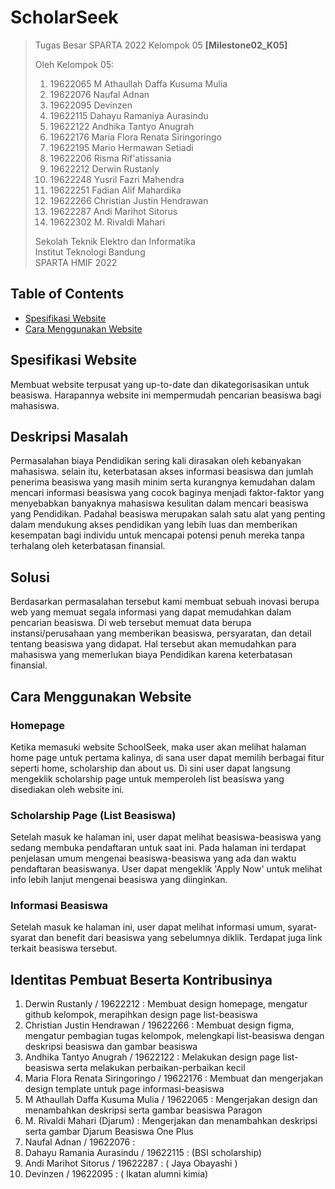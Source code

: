 # ScholarSeek

> Tugas Besar SPARTA 2022 Kelompok 05 **[Milestone02_K05]**
> 
> Oleh Kelompok 05:<br>
> 1. 19622065 M Athaullah Daffa Kusuma Mulia<br>
> 2. 19622076 Naufal Adnan<br>
> 3. 19622095 Devinzen<br>
> 4. 19622115 Dahayu Ramaniya Aurasindu<br>
> 5. 19622122 Andhika Tantyo Anugrah<br>
> 6. 19622176 Maria Flora Renata Siringoringo<br>
> 7. 19622195 Mario Hermawan Setiadi<br>
> 8. 19622206 Risma Rif'atissania<br>
> 9. 19622212 Derwin Rustanly<br>
> 10. 19622248 Yusril Fazri Mahendra<br>
> 11. 19622251 Fadian Alif Mahardika<br>
> 12. 19622266 Christian Justin Hendrawan<br>
> 13. 19622287 Andi Marihot Sitorus<br>
> 14. 19622302 M. Rivaldi Mahari<br>
> 
> Sekolah Teknik Elektro dan Informatika<br>
> Institut Teknologi Bandung<br>
> SPARTA HMIF 2022

## Table of Contents
* [Spesifikasi Website](#spesifikasi-website)
* [Cara Menggunakan Website](#cara-menggunakan-website)

## Spesifikasi Website
Membuat website terpusat yang up-to-date dan dikategorisasikan untuk beasiswa. Harapannya website ini mempermudah pencarian beasiswa bagi mahasiswa.

## Deskripsi Masalah
Permasalahan biaya Pendidikan sering kali dirasakan oleh kebanyakan mahasiswa. selain itu, keterbatasan akses informasi beasiswa dan jumlah penerima beasiswa yang masih minim serta kurangnya kemudahan dalam mencari informasi beasiswa yang cocok baginya menjadi faktor-faktor yang menyebabkan banyaknya mahasiswa kesulitan dalam mencari beasiswa yang Pendidikan. Padahal beasiswa merupakan salah satu alat yang penting dalam mendukung akses pendidikan yang lebih luas dan memberikan kesempatan bagi individu untuk mencapai potensi penuh mereka tanpa terhalang oleh keterbatasan finansial. 

## Solusi
Berdasarkan permasalahan tersebut kami membuat sebuah inovasi berupa web yang memuat segala informasi yang dapat memudahkan dalam pencarian beasiswa. Di web tersebut memuat data berupa instansi/perusahaan yang memberikan beasiswa, persyaratan, dan detail tentang beasiswa yang didapat. Hal tersebut akan memudahkan para mahasiswa yang memerlukan biaya Pendidikan karena keterbatasan finansial.

## Cara Menggunakan Website

### Homepage
Ketika memasuki website SchoolSeek, maka user akan melihat halaman home page untuk pertama kalinya, di sana user dapat memilih berbagai fitur seperti home, scholarship dan about us. Di sini user dapat langsung mengeklik scholarship page untuk memperoleh list beasiswa yang disediakan oleh website ini.

### Scholarship Page (List Beasiswa)
Setelah masuk ke halaman ini, user dapat melihat beasiswa-beasiswa yang sedang membuka pendaftaran untuk saat ini. Pada halaman ini terdapat penjelasan umum mengenai beasiswa-beasiswa yang ada dan waktu pendaftaran beasiswanya. User dapat mengeklik 'Apply Now' untuk melihat info lebih lanjut mengenai beasiswa yang diinginkan.

### Informasi Beasiswa
Setelah masuk ke halaman ini, user dapat melihat informasi umum, syarat-syarat dan benefit dari beasiswa yang sebelumnya diklik. Terdapat juga link terkait beasiswa tersebut.

## Identitas Pembuat Beserta Kontribusinya
1. Derwin Rustanly / 19622212 : Membuat design homepage, mengatur github kelompok, merapihkan design page list-beasiswa
2. Christian Justin Hendrawan / 19622266 : Membuat design figma, mengatur pembagian tugas kelompok, melengkapi list-beasiswa dengan deskripsi beasiswa dan gambar beasiswa
3. Andhika Tantyo Anugrah / 19622122 : Melakukan design page list-beasiswa serta melakukan perbaikan-perbaikan kecil
4. Maria Flora Renata Siringoringo / 19622176 : Membuat dan mengerjakan design template untuk page informasi-beasiswa 
5. M Athaullah Daffa Kusuma Mulia / 19622065 : Mengerjakan design dan menambahkan deskripsi serta gambar beasiswa Paragon
6. M. Rivaldi Mahari (Djarum) : Mengerjakan dan menambahkan deskripsi serta gambar Djarum Beasiswa One Plus
7. Naufal Adnan / 19622076 : 
8. Dahayu Ramania Aurasindu / 19622115 : (BSI scholarship)
9. Andi Marihot Sitorus / 19622287 : ( Jaya Obayashi )
10. Devinzen / 19622095 : ( Ikatan alumni kimia)
